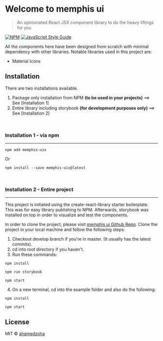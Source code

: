 # Welcome to memphis ui

> An opinionated React JSX component library to do the heavy liftings for you

[![NPM](https://img.shields.io/npm/v/memphis-uix.svg)](https://www.npmjs.com/package/memphis-ui) [![JavaScript Style Guide](https://img.shields.io/badge/code_style-standard-brightgreen.svg)](https://standardjs.com)

All the components here have been designed from scratch with minimal dependency with other libraries.
Notable libraries used in this project are:

- Material Icons

## Installation

There are two installations available.

1. Package only installation from NPM **(to be used in your projects)** ==> See [Installation 1]
2. Entire library including storybook **(for development purposes only)** ==> See [Installation 2]

<br />

### Installation 1 - via npm

---

```
npm add memphis-uix
```

Or

```
npm install --save memphis-uix@latest
```

<br />

### Installation 2 - Entire project

---

This project is initiated using the create-react-library starter boilerplate. This was for easy library publishing to NPM.
Afterwards, storybook was installed on top in order to visualize and test the components.

In order to clone the project, please visit [memphis ui Github Repo](https://github.com/ahamedzoha/memphis-ui).
Clone the project in your local machine and follow the following steps:

1. Checkout develop branch if you're in master. (It usually has the latest commits).
2. cd into root directory if you haven't.
3. Run these commands:

```
npm install

npm run storybook

npm start
```

4. On a new terminal, cd into the example folder and also do the following:

```
npm install

npm start
```

## License

MIT © [ahamedzoha](https://github.com/ahamedzoha)
